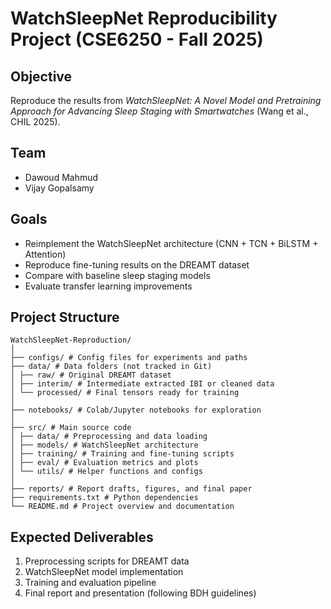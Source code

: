 # WatchSleepNet Reproducibility Project (CSE6250 - Fall 2025)

## Objective
Reproduce the results from *WatchSleepNet: A Novel Model and Pretraining Approach for Advancing Sleep Staging with Smartwatches* (Wang et al., CHIL 2025).

## Team
- Dawoud Mahmud
- Vijay Gopalsamy

## Goals
- Reimplement the WatchSleepNet architecture (CNN + TCN + BiLSTM + Attention)
- Reproduce fine-tuning results on the DREAMT dataset
- Compare with baseline sleep staging models
- Evaluate transfer learning improvements

## Project Structure
```
WatchSleepNet-Reproduction/
│
├── configs/ # Config files for experiments and paths
├── data/ # Data folders (not tracked in Git)
│ ├── raw/ # Original DREAMT dataset
│ ├── interim/ # Intermediate extracted IBI or cleaned data
│ └── processed/ # Final tensors ready for training
│
├── notebooks/ # Colab/Jupyter notebooks for exploration
│
├── src/ # Main source code
│ ├── data/ # Preprocessing and data loading
│ ├── models/ # WatchSleepNet architecture
│ ├── training/ # Training and fine-tuning scripts
│ ├── eval/ # Evaluation metrics and plots
│ └── utils/ # Helper functions and configs
│
├── reports/ # Report drafts, figures, and final paper
├── requirements.txt # Python dependencies
└── README.md # Project overview and documentation
```

## Expected Deliverables
1. Preprocessing scripts for DREAMT data  
2. WatchSleepNet model implementation  
3. Training and evaluation pipeline  
4. Final report and presentation (following BDH guidelines)
